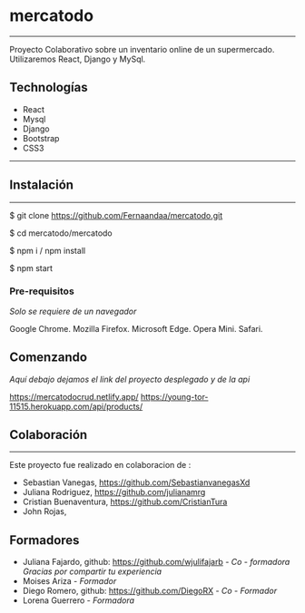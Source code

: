 # mercatodo
***
Proyecto Colaborativo sobre un inventario online de un supermercado. Utilizaremos React, Django y MySql.

## Technologías
* React
* Mysql
* Django
* Bootstrap
* CSS3

***

## Instalación
***

$ git clone https://github.com/Fernaandaa/mercatodo.git

$ cd mercatodo/mercatodo 

$ npm i  / npm install

$ npm start

### Pre-requisitos

_Solo se requiere de un navegador_

Google Chrome.
Mozilla Firefox.
Microsoft Edge.
Opera Mini. 
Safari.



## Comenzando

_Aquí debajo dejamos el link del proyecto desplegado y de la api_
                

https://mercatodocrud.netlify.app/
https://young-tor-11515.herokuapp.com/api/products/


## Colaboración
***
Este proyecto fue realizado en colaboracion de :
* Sebastian Vanegas, https://github.com/SebastianvanegasXd
* Juliana Rodriguez, https://github.com/julianamrg
* Cristian Buenaventura, https://github.com/CristianTura
* John Rojas, 

## Formadores
* Juliana Fajardo, github: https://github.com/wjulifajarb - *Co - formadora Gracias por compartir tu experiencia*
* Moises Ariza - *Formador* 
* Diego Romero, github: https://github.com/DiegoRX - *Co - Formador*
* Lorena Guerrero - *Formadora*
